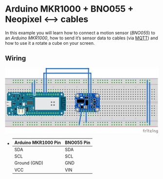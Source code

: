 # Arduino MKR1000 + BNO055 + Neopixel <—> cables

In this example you will learn how to connect a motion sensor (*BNO055*) to an *Arduino MKR1000*, how to send it’s sensor data to cables (via [MQTT](http://mqtt.org)) and how to use it a rotate a cube on your screen.

## Wiring

![](img/wiring.png)



- | Arduino MKR1000 Pin | BNO055 Pin |
  | ------------------- | ---------- |
  | SDA                 | SDA        |
  | SCL                 | SCL        |
  | Ground (GND)        | GND        |
  | VCC                 | VIN        |



